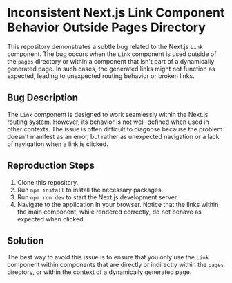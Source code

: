 # Inconsistent Next.js Link Component Behavior Outside Pages Directory

This repository demonstrates a subtle bug related to the Next.js `Link` component.  The bug occurs when the `Link` component is used outside of the `pages` directory or within a component that isn't part of a dynamically generated page. In such cases, the generated links might not function as expected, leading to unexpected routing behavior or broken links.

## Bug Description

The `Link` component is designed to work seamlessly within the Next.js routing system. However, its behavior is not well-defined when used in other contexts.  The issue is often difficult to diagnose because the problem doesn't manifest as an error, but rather as unexpected navigation or a lack of navigation when a link is clicked.

## Reproduction Steps

1. Clone this repository.
2. Run `npm install` to install the necessary packages.
3. Run `npm run dev` to start the Next.js development server.
4. Navigate to the application in your browser. Notice that the links within the main component, while rendered correctly, do not behave as expected when clicked.

## Solution

The best way to avoid this issue is to ensure that you only use the `Link` component within components that are directly or indirectly within the `pages` directory, or within the context of a dynamically generated page.